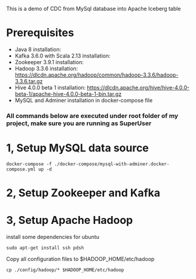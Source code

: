 This is a demo of CDC from MySql database into Apache Iceberg table 

# Prerequisites
- Java 8 installation: 
- Kafka 3.6.0 with Scala 2.13 installation:
- Zookeeper 3.9.1 installation:
- Hadoop 3.3.6 installation: https://dlcdn.apache.org/hadoop/common/hadoop-3.3.6/hadoop-3.3.6.tar.gz 
- Hive 4.0.0 beta 1 installation: https://dlcdn.apache.org/hive/hive-4.0.0-beta-1/apache-hive-4.0.0-beta-1-bin.tar.gz
- MySQL and Adminer installation in docker-compose file


### All commands below are executed under root folder of my project, make sure you are running as SuperUser

# 1, Setup MySQL data source
```
docker-compose -f ./docker-compose/mysql-with-adminer.docker-compose.yml up -d
```

# 2, Setup Zookeeper and Kafka

# 3, Setup Apache Hadoop
install some dependencies for ubuntu
```
sudo apt-get install ssh pdsh
```

Copy all configuration files to $HADOOP_HOME/etc/hadoop
```
cp ./config/hadoop/* $HADOOP_HOME/etc/hadoop
```